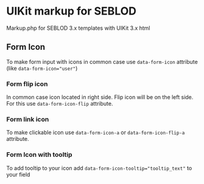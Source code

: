 # UIKit markup for SEBLOD
 Markup.php for SEBLOD 3.x templates with UIKit 3.x html

## Form Icon
To make form input with icons in common case use `data-form-icon` attribute (like `data-form-icon="user"`)
### Form flip icon
In common case icon located in right side. Flip icon will be on the left side. For this use `data-form-icon-flip` attribute.
### Form link icon
To make clickable icon use `data-form-icon-a` or `data-form-icon-flip-a` attribute.
### Form Icon with tooltip
To add tooltip to your icon add `data-form-icon-tooltip="tooltip_text"` to your field
